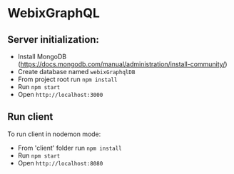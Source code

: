 # WebixGraphQL

## Server initialization:

- Install MongoDB (https://docs.mongodb.com/manual/administration/install-community/)
- Create database named `webixGraphqlDB`
- From project root run `npm install`
- Run `npm start`
- Open `http://localhost:3000`

## Run client

To run client in nodemon mode:
- From 'client' folder run `npm install`
- Run `npm start`
- Open `http://localhost:8080`